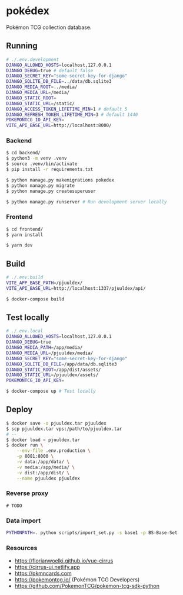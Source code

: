 # pokédex

Pokémon TCG collection database.


## Running

```sh
# ./.env.development
DJANGO_ALLOWED_HOSTS=localhost,127.0.0.1
DJANGO_DEBUG=true # default false
DJANGO_SECRET_KEY="some-secret-key-for-django"
DJANGO_SQLITE_DB_FILE=../data/db.sqlite3
DJANGO_MEDIA_ROOT=../media/
DJANGO_MEDIA_URL=/media/
DJANGO_STATIC_ROOT=
DJANGO_STATIC_URL=/static/
DJANGO_ACCESS_TOKEN_LIFETIME_MIN=1 # default 5
DJANGO_REFRESH_TOKEN_LIFETIME_MIN=3 # default 1440
POKEMONTCG_IO_API_KEY=
VITE_API_BASE_URL=http://localhost:8000/
```

### Backend

```sh
$ cd backend/
$ python3 -m venv .venv
$ source .venv/bin/activate
$ pip install -r requirements.txt

$ python manage.py makemigrations pokedex
$ python manage.py migrate
$ python manage.py createsuperuser

$ python manage.py runserver # Run development server locally
```

### Frontend

```sh
$ cd frontend/
$ yarn install

$ yarn dev
```

## Build

```sh
# ./.env.build
VITE_APP_BASE_PATH=/pjuuldex/
VITE_API_BASE_URL=http://localhost:1337/pjuuldex/api/
```

```sh
$ docker-compose build
```

## Test locally

```sh
# ./.env.local
DJANGO_ALLOWED_HOSTS=localhost,127.0.0.1
DJANGO_DEBUG=true
DJANGO_MEDIA_PATH=/app/media/
DJANGO_MEDIA_URL=/pjuuldex/media/
DJANGO_SECRET_KEY="some-secret-key-for-django"
DJANGO_SQLITE_DB_FILE=/app/data/db.sqlite3
DJANGO_STATIC_ROOT=/app/dist/assets/
DJANGO_STATIC_URL=/pjuuldex/assets/
POKEMONTCG_IO_API_KEY=
```

```sh
$ docker-compose up # Test locally
```

## Deploy

```sh
$ docker save -o pjuuldex.tar pjuuldex
$ scp pjuuldex.tar vps:/path/to/pjuuldex.tar
# --
$ docker load < pjuuldex.tar
$ docker run \
    --env-file .env.production \
    -p 8081:8000 \
    -v data:/app/data/ \
    -v media:/app/media/ \
    -v dist:/app/dist/ \
    --name pjuuldex pjuuldex
```

### Reverse proxy

```nginx
# TODO
```

### Data import

```sh
PYTHONPATH=. python scripts/import_set.py -s base1 -p BS-Base-Set
```

### Resources

* https://florianwoelki.github.io/vue-cirrus
* https://cirrus-ui.netlify.app
* https://pkmncards.com
* https://pokemontcg.io/ (Pokémon TCG Developers)
* https://github.com/PokemonTCG/pokemon-tcg-sdk-python
